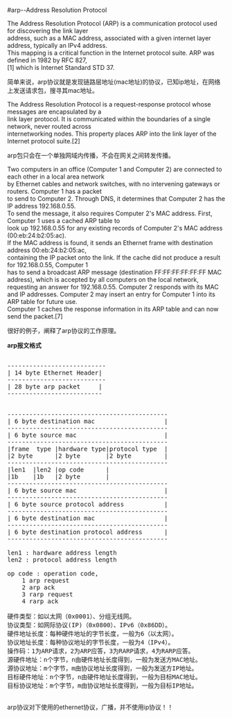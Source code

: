 #arp--Address Resolution Protocol    
    
The Address Resolution Protocol (ARP) is a communication protocol used for discovering the link layer  
address, such as a MAC address, associated with a given internet layer address, typically an IPv4 address.     
This mapping is a critical function in the Internet protocol suite. ARP was defined in 1982 by RFC 827,    
[1] which is Internet Standard STD 37.     
    
简单来说，arp协议就是发现链路层地址(mac地址)的协议，已知ip地址，在网络上发送请求包，搜寻其mac地址。    
    
The Address Resolution Protocol is a request-response protocol whose messages are encapsulated by a     
link layer protocol. It is communicated within the boundaries of a single network, never routed across    
internetworking nodes. This property places ARP into the link layer of the Internet protocol suite.[2]    
    
arp包只会在一个单独网域内传播，不会在网关之间转发传播。    
    
Two computers in an office (Computer 1 and Computer 2) are connected to each other in a local area network    
by Ethernet cables and network switches, with no intervening gateways or routers. Computer 1 has a packet    
to send to Computer 2. Through DNS, it determines that Computer 2 has the IP address 192.168.0.55.    
To send the message, it also requires Computer 2's MAC address. First, Computer 1 uses a cached ARP table to     
look up 192.168.0.55 for any existing records of Computer 2's MAC address (00:eb:24:b2:05:ac).     
If the MAC address is found, it sends an Ethernet frame with destination address 00:eb:24:b2:05:ac,     
containing the IP packet onto the link. If the cache did not produce a result for 192.168.0.55, Computer 1   
has to send a broadcast ARP message (destination FF:FF:FF:FF:FF:FF MAC address), which is accepted by all computers on the local network, requesting an answer for 192.168.0.55. Computer 2 responds with its MAC and IP addresses.  Computer 2 may insert an entry for Computer 1 into its ARP table for future use.    
Computer 1 caches the response information in its ARP table and can now send the packet.[7]     
    
很好的例子，阐释了arp协议的工作原理。  
  
  
**arp报文格式**    
<pre>  
---------------------------  
| 14 byte Ethernet Header|   
---------------------------  
| 28 byte arp packet     |  
--------------------------  
  
  
--------------------------------------------  
| 6 byte destination mac                   |  
--------------------------------------------  
| 6 byte source mac                        |  
--------------------------------------------  
|frame  type |hardware type|protocol type  |  
|2 byte      |2 byte       |2 byte         |  
--------------------------------------------  
|len1  |len2 |op code      |  
|1b    |1b   |2 byte       |  
--------------------------------------------  
| 6 byte source mac                        |  
--------------------------------------------  
| 6 byte source protocol address           |  
--------------------------------------------  
| 6 byte destination mac                   |  
--------------------------------------------  
| 6 byte destination protocol address      |  
--------------------------------------------  
  
len1 : hardware address length  
len2 : protocol address length  
  
op code : operation code,   
	1 arp request   
	2 arp ack  
	3 rarp request  
	4 rarp ack  
  
硬件类型：如以太网（0x0001）、分组无线网。  
协议类型：如网际协议(IP)（0x0800）、IPv6（0x86DD）。  
硬件地址长度：每种硬件地址的字节长度，一般为6（以太网）。  
协议地址长度：每种协议地址的字节长度，一般为4（IPv4）。  
操作码：1为ARP请求，2为ARP应答，3为RARP请求，4为RARP应答。  
源硬件地址：n个字节，n由硬件地址长度得到，一般为发送方MAC地址。  
源协议地址：m个字节，m由协议地址长度得到，一般为发送方IP地址。  
目标硬件地址：n个字节，n由硬件地址长度得到，一般为目标MAC地址。  
目标协议地址：m个字节，m由协议地址长度得到，一般为目标IP地址。  
  
</pre>  
arp协议对下使用的ethernet协议，广播，并不使用ip协议！！    
  
